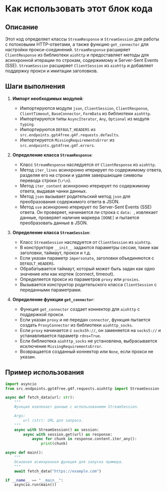 Как использовать этот блок кода
=========================================================================================

Описание
-------------------------
Этот код определяет классы `StreamResponse` и `StreamSession` для работы с потоковыми HTTP-ответами, а также функцию `get_connector` для настройки прокси-соединений. `StreamResponse` расширяет `ClientResponse` из библиотеки `aiohttp` и предоставляет методы для асинхронной итерации по строкам, содержимому и Server-Sent Events (SSE). `StreamSession` расширяет `ClientSession` из `aiohttp` и добавляет поддержку прокси и имитации заголовков.

Шаги выполнения
-------------------------
1. **Импорт необходимых модулей**:
   - Импортируются модули `json`, `ClientSession`, `ClientResponse`, `ClientTimeout`, `BaseConnector`, `FormData` из библиотеки `aiohttp`.
   - Импортируются типы `AsyncIterator`, `Any`, `Optional` из модуля `typing`.
   - Импортируются `DEFAULT_HEADERS` из `src.endpoints.gpt4free.g4f.requests.defaults`.
   - Импортируется `MissingRequirementsError` из `src.endpoints.gpt4free.g4f.errors`.

2. **Определение класса `StreamResponse`**:
   - Класс `StreamResponse` наследуется от `ClientResponse` из `aiohttp`.
   - Метод `iter_lines` асинхронно итерирует по содержимому ответа, разделяя его на строки и удаляя завершающие символы перевода строки (`\r\n`).
   - Метод `iter_content` асинхронно итерирует по содержимому ответа, выдавая чанки данных.
   - Метод `json` вызывает родительский метод `json` для преобразования содержимого ответа в JSON.
   - Метод `sse` асинхронно итерирует по Server-Sent Events (SSE) ответа. Он проверяет, начинается ли строка с `data: `, извлекает данные, проверяет наличие маркера `[DONE]` и пытается преобразовать данные в JSON.

3. **Определение класса `StreamSession`**:
   - Класс `StreamSession` наследуется от `ClientSession` из `aiohttp`.
   - В конструкторе `__init__` задаются параметры сессии, такие как заголовки, таймаут, прокси и т.д.
   - Если указан параметр `impersonate`, заголовки объединяются с `DEFAULT_HEADERS`.
   - Обрабатывается таймаут, который может быть задан как одно значение или как кортеж (connect, timeout).
   - Определяется прокси из параметров `proxy` или `proxies`.
   - Вызывается конструктор родительского класса `ClientSession` с переданными параметрами.

4. **Определение функции `get_connector`**:
   - Функция `get_connector` создает коннектор для `aiohttp` с поддержкой прокси.
   - Если указан `proxy` и не передан `connector`, функция пытается создать `ProxyConnector` из библиотеки `aiohttp_socks`.
   - Если `proxy` начинается с `socks5h://`, он заменяется на `socks5://` и устанавливается параметр `rdns=True`.
   - Если библиотека `aiohttp_socks` не установлена, выбрасывается исключение `MissingRequirementsError`.
   - Возвращается созданный коннектор или `None`, если прокси не указан.

Пример использования
-------------------------

```python
import asyncio
from src.endpoints.gpt4free.g4f.requests.aiohttp import StreamSession

async def fetch_data(url: str):
    """
    Функция извлекает данные с использованием StreamSession.

    Args:
        url (str): URL для запроса.
    """
    async with StreamSession() as session:
        async with session.get(url) as response:
            async for chunk in response.content.iter_any():
                print(chunk)

async def main():
    """
    Основная асинхронная функция для запуска примера.
    """
    await fetch_data("https://example.com")

if __name__ == "__main__":
    asyncio.run(main())